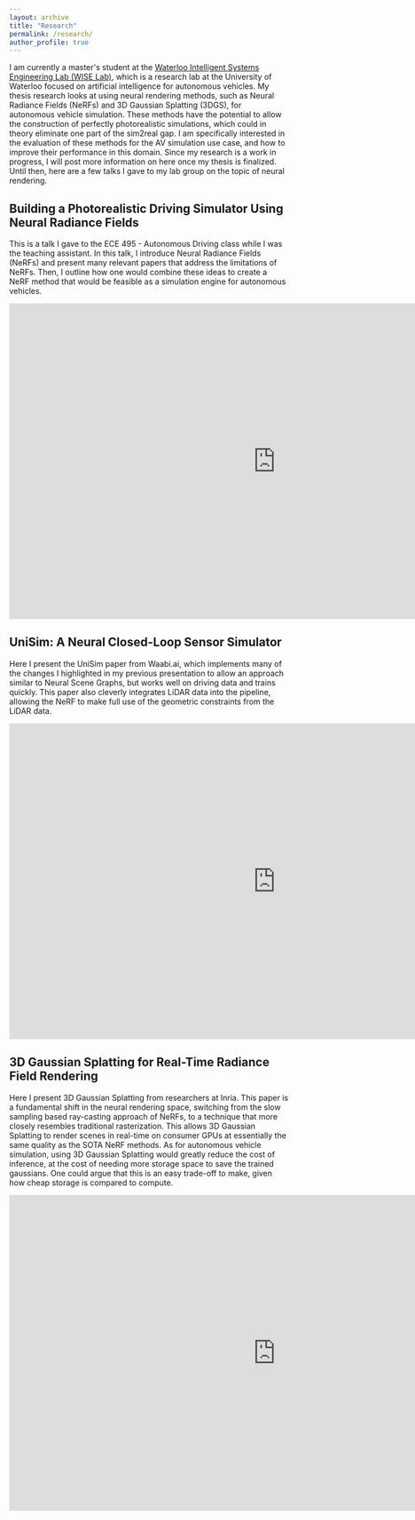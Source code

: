 ```yaml
---
layout: archive
title: "Research"
permalink: /research/
author_profile: true
---
```


I am currently a master's student at the [Waterloo Intelligent Systems Engineering Lab (WISE Lab)](https://uwaterloo.ca/waterloo-intelligent-systems-engineering-lab/), which is a research lab at the University of Waterloo focused on artificial intelligence for autonomous vehicles. My thesis research looks at using neural rendering methods, such as Neural Radiance Fields (NeRFs) and 3D Gaussian Splatting (3DGS), for autonomous vehicle simulation. These methods have the potential to allow the construction of perfectly photorealistic simulations, which could in theory eliminate one part of the sim2real gap. I am specifically interested in the evaluation of these methods for the AV simulation use case, and how to improve their performance in this domain. Since my research is a work in progress, I will post more information on here once my thesis is finalized. Until then, here are a few talks I gave to my lab group on the topic of neural rendering.

## Building a Photorealistic Driving Simulator Using Neural Radiance Fields

This is a talk I gave to the ECE 495 - Autonomous Driving class while I was the teaching assistant. In this talk, I introduce Neural Radiance Fields (NeRFs) and present many relevant papers that address the limitations of NeRFs. Then, I outline how one would combine these ideas to create a NeRF method that would be feasible as a simulation engine for autonomous vehicles.

<iframe src="https://docs.google.com/presentation/d/e/2PACX-1vRH8eJgUXxQcb1_5Dj6zQLXO4CqROKsQ2d2bDPJkya8I-IxjvkSzQLplwPzv-GtNKSwTGtzeCimOesW/embed?start=false&loop=false&delayms=3000" frameborder="0" width="960" height="569" allowfullscreen="true" mozallowfullscreen="true" webkitallowfullscreen="true"></iframe>

## UniSim: A Neural Closed-Loop Sensor Simulator

Here I present the UniSim paper from Waabi.ai, which implements many of the changes I highlighted in my previous presentation to allow an approach similar to Neural Scene Graphs, but works well on driving data and trains quickly. This paper also cleverly integrates LiDAR data into the pipeline, allowing the NeRF to make full use of the geometric constraints from the LiDAR data.

<iframe src="https://docs.google.com/presentation/d/e/2PACX-1vRr-3ymGNYJX5nlr1YyuSw8vp-ee0_41iAebsdR0cDPVQNVAAgBkwEtL6g1AgAvRsAid3jgUFaWbJTZ/embed?start=false&loop=false&delayms=3000" frameborder="0" width="960" height="569" allowfullscreen="true" mozallowfullscreen="true" webkitallowfullscreen="true"></iframe>

## 3D Gaussian Splatting for Real-Time Radiance Field Rendering

Here I present 3D Gaussian Splatting from researchers at Inria. This paper is a fundamental shift in the neural rendering space, switching from the slow sampling based ray-casting approach of NeRFs, to a technique that more closely resembles traditional rasterization. This allows 3D Gaussian Splatting to render scenes in real-time on consumer GPUs at essentially the same quality as the SOTA NeRF methods. As for autonomous vehicle simulation, using 3D Gaussian Splatting would greatly reduce the cost of inference, at the cost of needing more storage space to save the trained gaussians. One could argue that this is an easy trade-off to make, given how cheap storage is compared to compute.

<iframe src="https://docs.google.com/presentation/d/e/2PACX-1vSCL8HBNUk8OG9VWmUH0uWSUfG_RksQNoP8DoZu2ftct4-WHi74G2KL_Uc62yjpyE0BY0TJOvZEkeqM/embed?start=false&loop=false&delayms=3000" frameborder="0" width="960" height="569" allowfullscreen="true" mozallowfullscreen="true" webkitallowfullscreen="true"></iframe>


<!-- {% include base_path %}

{% assign ordered_pages = site.research | sort:"order_number" %}

{% for post in ordered_pages %}
  {% include archive-single.html type="grid" %}
{% endfor %} -->